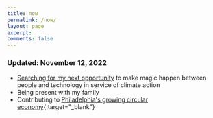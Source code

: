 ```yaml
---
title: now
permalink: /now/
layout: page
excerpt:
comments: false
---
```

### Updated: November 12, 2022
- [Searching for my next opportunity](/healing-the-planet-faster/) to make magic happen between people and technology in service of climate action
- Being present with my family
- Contributing to [Philadelphia's growing circular economy](https://circularphiladelphia.org/){:target="_blank"}
